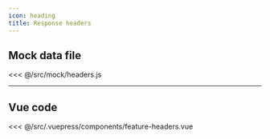 ```yaml
---
icon: heading
title: Response headers
---
```



<feature-headers />

## Mock data file

<<< @/src/mock/headers.js

---
## Vue code

<<< @/src/.vuepress/components/feature-headers.vue





